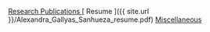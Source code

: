 [Research ](./research.md) [ Publications ](./publications.md) [ Resume ]({{ site.url }}/Alexandra_Gallyas_Sanhueza_resume.pdf) [ Miscellaneous](./baking.md)
